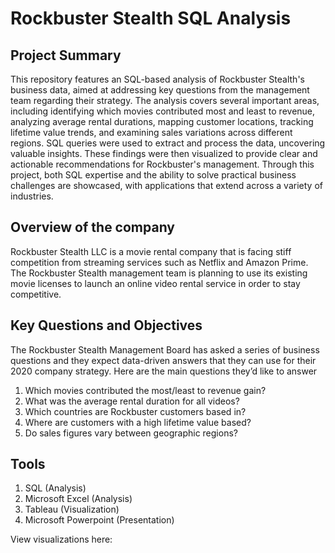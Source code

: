 # Rockbuster Stealth SQL Analysis 
## Project Summary

This repository features an SQL-based analysis of Rockbuster Stealth's business data, aimed at addressing key questions from the management team regarding their strategy. The analysis covers several important areas, including identifying which movies contributed most and least to revenue, analyzing average rental durations, mapping customer locations, tracking lifetime value trends, and examining sales variations across different regions. SQL queries were used to extract and process the data, uncovering valuable insights. These findings were then visualized to provide clear and actionable recommendations for Rockbuster's management. Through this project, both SQL expertise and the ability to solve practical business challenges are showcased, with applications that extend across a variety of industries.

## Overview of the company
Rockbuster Stealth LLC is a movie rental company that is facing stiff competition from streaming services such as Netflix and Amazon Prime. The Rockbuster Stealth management team is planning to use its existing movie licenses to launch an online video rental service in order to stay competitive. 

## Key Questions and Objectives   
The Rockbuster Stealth Management Board has asked a series of business questions and they expect data-driven answers that they can use for their 2020 company strategy. 
Here are the main questions they’d like to answer   
1. Which movies contributed the most/least to revenue gain?     
2. What was the average rental duration for all videos?   
3. Which countries are Rockbuster customers based in?   
4. Where are customers with a high lifetime value based?   
5. Do sales figures vary between geographic regions? 

## Tools
1. SQL (Analysis)
2. Microsoft Excel (Analysis)
3. Tableau (Visualization)
4. Microsoft Powerpoint (Presentation)

View visualizations here: 
